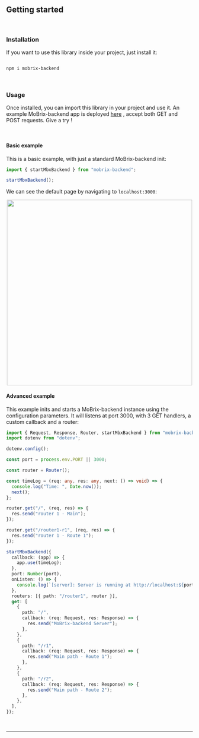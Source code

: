 ## Getting started

<br>

### Installation

If you want to use this library inside your project, just install it:

```

npm i mobrix-backend

```

<br>

### Usage

Once installed, you can import this library in your project and use it. 
An example MoBrix-backend app is deployed [here](https://mobrix-backend.onrender.com) , accept both GET and POST requests. Give a try !

<br>

#### Basic example

This is a basic example, with just a standard MoBrix-backend init:

```typescript
import { startMbxBackend } from "mobrix-backend";

startMbxBackend();
```

We can see the default page by navigating to `localhost:3000`:

<p align="center">
<img alt="" src="https://cianciarusocataldo.github.io/mobrix-backend/assets/imgs/basic-example-page.png" width="500px" />
</p>

#### Advanced example

This example inits and starts a MoBrix-backend instance using the configuration parameters. It will listens at port 3000, with 3 GET handlers, a custom callback and a router:

```typescript
import { Request, Response, Router, startMbxBackend } from "mobrix-backend";
import dotenv from "dotenv";

dotenv.config();

const port = process.env.PORT || 3000;

const router = Router();

const timeLog = (req: any, res: any, next: () => void) => {
  console.log("Time: ", Date.now());
  next();
};

router.get("/", (req, res) => {
  res.send("router 1 - Main");
});

router.get("/router1-r1", (req, res) => {
  res.send("router 1 - Route 1");
});

startMbxBackend({
  callback: (app) => {
    app.use(timeLog);
  },
  port: Number(port),
  onListen: () => {
    console.log(`[server]: Server is running at http://localhost:${port}`);
  },
  routers: [{ path: "/router1", router }],
  get: [
    {
      path: "/",
      callback: (req: Request, res: Response) => {
        res.send("MoBrix-backend Server");
      },
    },
    {
      path: "/r1",
      callback: (req: Request, res: Response) => {
        res.send("Main path - Route 1");
      },
    },
    {
      path: "/r2",
      callback: (req: Request, res: Response) => {
        res.send("Main path - Route 2");
      },
    },
  ],
});
```

<br>

---

